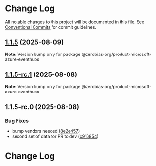 # Change Log

All notable changes to this project will be documented in this file.
See [Conventional Commits](https://conventionalcommits.org) for commit guidelines.

## [1.1.5](https://github.com/zerobias-org/product/compare/@zerobias-org/product-microsoft-azure-eventhubs@1.1.5-rc.1...@zerobias-org/product-microsoft-azure-eventhubs@1.1.5) (2025-08-09)

**Note:** Version bump only for package @zerobias-org/product-microsoft-azure-eventhubs





## [1.1.5-rc.1](https://github.com/zerobias-org/product/compare/@zerobias-org/product-microsoft-azure-eventhubs@1.1.5-rc.0...@zerobias-org/product-microsoft-azure-eventhubs@1.1.5-rc.1) (2025-08-08)

**Note:** Version bump only for package @zerobias-org/product-microsoft-azure-eventhubs





## 1.1.5-rc.0 (2025-08-08)


### Bug Fixes

* bump vendors needed ([8e2e457](https://github.com/zerobias-org/product/commit/8e2e457e0b5d7141a05e8f2c178bc2854f2b7178))
* second set of data for PR to dev ([c916854](https://github.com/zerobias-org/product/commit/c916854bcf229b1c2042ffdea18472d66a061aaf))





# Change Log
